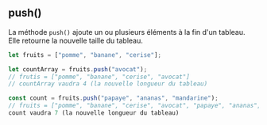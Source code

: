 ## push()
La méthode `push()` ajoute un ou plusieurs éléments à la fin d'un tableau. Elle retourne la nouvelle taille du tableau.

```js
let fruits = ["pomme", "banane", "cerise"]; 

let countArray = fruits.push("avocat"); 
// frutis = ["pomme", "banane", "cerise", "avocat"] 
// countArray vaudra 4 (la nouvelle longueur du tableau)

const count = fruits.push("papaye", "ananas", "mandarine"); 
// fruits = ["pomme", "banane", "cerise", "avocat", "papaye", "ananas", "mandarine"]
count vaudra 7 (la nouvelle longueur du tableau)

```